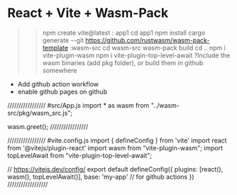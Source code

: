 # React + Vite + Wasm-Pack

>>npm create vite@latest
: app1
>>cd app1
>>npm install
>>cargo generate --git https://github.com/rustwasm/wasm-pack-template
:wasm-src
>>cd wasm-src
>>wasm-pack build
>>cd ..
>>npm i vite-plugin-wasm
>>npm i vite-plugin-top-level-await
?Include the wasm binaries (add pkg folder), or build them in github somewhere
* Add github action workflow
* enable github pages on github


/////////////////
#src/App.js
import * as wasm from "../wasm-src/pkg/wasm_src.js";

wasm.greet();
/////////////////

/////////////////
#vite.config.js
import { defineConfig } from 'vite'
import react from '@vitejs/plugin-react'
import wasm from "vite-plugin-wasm";
import topLevelAwait from "vite-plugin-top-level-await";

// https://vitejs.dev/config/
export default defineConfig({
  plugins: [react(),
    wasm(),
    topLevelAwait()],
  base: 'my-app' // for github actions
})
//////////////////